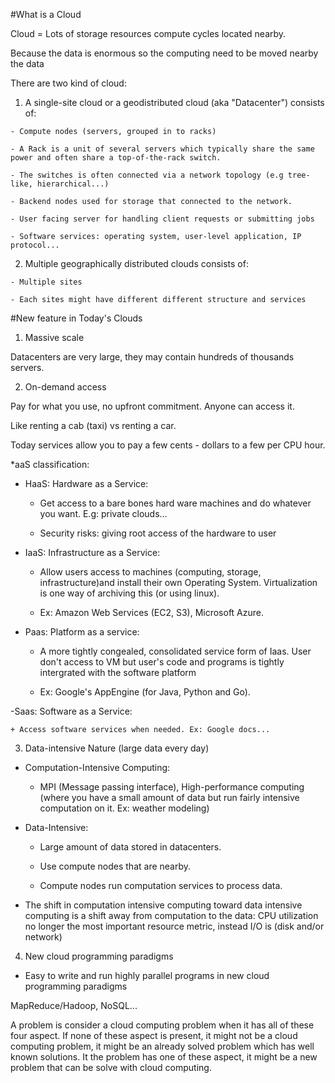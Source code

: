#What is a Cloud

Cloud = Lots of storage resources compute cycles located nearby.

Because the data is enormous so the computing need to be moved nearby the data

There are two kind of cloud:

  1. A single-site cloud or a geodistributed cloud (aka "Datacenter") consists of:

    - Compute nodes (servers, grouped in to racks)

    - A Rack is a unit of several servers which typically share the same power and often share a top-of-the-rack switch.

    - The switches is often connected via a network topology (e.g tree-like, hierarchical...)

    - Backend nodes used for storage that connected to the network.

    - User facing server for handling client requests or submitting jobs

    - Software services: operating system, user-level application, IP protocol...

  2. Multiple geographically distributed clouds consists of:

    - Multiple sites

    - Each sites might have different different structure and services

#New feature in Today's Clouds

1. Massive scale

Datacenters are very large, they may contain hundreds of thousands servers.

2. On-demand access

Pay for what you use, no upfront commitment. Anyone can access it.

Like renting a cab (taxi) vs renting a car.

Today services allow you to pay a few cents - dollars to a few per CPU hour.

*aaS classification:

  - HaaS: Hardware as a Service:

    + Get access to a bare bones hard ware machines and do whatever you want.  E.g: private clouds...

    + Security risks: giving root access of the hardware to user

  - IaaS: Infrastructure as a Service:

    + Allow users access to machines (computing, storage, infrastructure)and install their own Operating System. Virtualization is one way of archiving this (or using linux).

    + Ex: Amazon Web Services (EC2, S3), Microsoft Azure.

  - Paas: Platform as a service:

    + A more tightly congealed, consolidated service form of Iaas. User don't access to VM but user's code and programs is tightly intergrated with the software platform

    + Ex: Google's AppEngine (for Java, Python and Go).

  -Saas: Software as a Service:

    + Access software services when needed. Ex: Google docs...

3. Data-intensive Nature (large data every day)

  - Computation-Intensive Computing:

    + MPI (Message passing interface), High-performance computing (where you have a small amount of data but run fairly intensive computation on it. Ex: weather modeling)

  - Data-Intensive:

    + Large amount of data stored in datacenters.

    + Use compute nodes that are nearby.

    + Compute nodes run computation services to process data.

  - The shift in computation intensive computing toward data intensive computing is a shift away from computation to the data: CPU utilization no longer the most important resource metric, instead I/O is (disk and/or network)

4. New cloud programming paradigms

  - Easy to write and run highly parallel programs in new cloud programming paradigms

MapReduce/Hadoop, NoSQL...


A problem is consider a cloud computing problem when it has all of these four aspect. If none of these aspect is present, it might not be a cloud computing problem, it might be an already solved problem which has well known solutions. It the problem has one of these aspect, it might be a new problem that can be solve with cloud computing.
